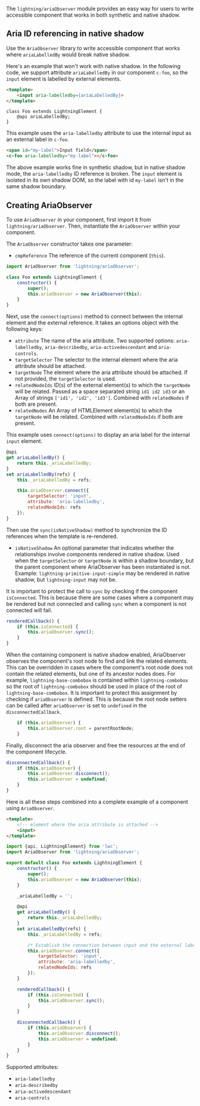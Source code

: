 The `lightning/ariaObserver` module provides an easy way for users to write accessible component that works in both synthetic and native shadow.

## Aria ID referencing in native shadow
Use the `AriaObserver` library to write accessible component that works where `ariaLabelledBy` would break native shadow.

Here's an example that won't work with native shadow. In the following code, we support attribute `ariaLabelledBy` in our component `c-foo`, so the `input` element is labelled by external elements.

``` html
<template>
    <input aria-labelledby={ariaLabelledBy}>
</template>
```

```
class Foo extends LightningElement {
    @api ariaLabelledBy;
}
```

This example uses the `aria-labelledby` attribute to use the internal input as an external label in `c-foo`.

``` html
<span id="my-label">Input field</span>
<c-foo aria-labelledby="my-label"></c-foo>
```

The above example works fine in synthetic shadow, but in native shadow mode, the `aria-labelledby` ID reference is broken. The `input` element is isolated in its own shadow DOM, so the label with id `my-label` isn't in the same shadow boundary.

## Creating AriaObserver

To use `AriaObserver` in your component, first import it from `lightning/ariaObserver`. Then, instantiate the `AriaObserver` within your component.

The `AriaObserver` constructor takes one parameter:
- `cmpReference` The reference of the current component (`this`).

``` js
import AriaObserver from 'lightning/ariaObserver';

class Foo extends LightningElement {
    constructor() {
        super();
        this.ariaObserver = new AriaObserver(this);
    }
}
```

Next, use the `connect(options)` method to connect between the internal element and the external reference. It takes an options object with the following keys:
- `attribute` The name of the aria attribute. Two supported options: `aria-labelledby`, `aria-describedby`, `aria-activedescendant` and `aria-controls`.
- `targetSelector` The selector to the internal element where the aria attribute should be attached.
- `targetNode` The element where the aria attribute should be attached. If not provided, the `targetSelector` is used.
- `relatedNodeIds` ID(s) of the external element(s) to which the `targetNode` will be related. Passed as a space separated string `id1 id2 id3` or an Array of strings `['id1', 'id2', 'id3']`. Combined with `relatedNodes` if both are present.
- `relatedNodes` An Array of HTMLElement element(s) to which the `targetNode` will be related. Combined with `relatedNodeIds` if both are present.

This example uses `connect(options)` to display an aria label for the internal `input` element.
``` js
@api
get ariaLabelledBy() {
    return this._ariaLabelledBy;
}
set ariaLabelledBy(refs) {
    this._ariaLabelledBy = refs;

    this.ariaObserver.connect({
        targetSelector: 'input',
        attribute: 'aria-labelledby',
        relatedNodeIds: refs
    });
}
```

Then use the `sync(isNativeShadow)` method to synchronize the ID references when the template is re-rendered.
- `isNativeShadow` An optional parameter that indicates whether the relationships involve components rendered in native shadow.
Used when the `targetSelector` or `targetNode` is within a shadow boundary, but the parent component where AriaObserver has been
instantiated is not. Example: `lightning-primitive-input-simple` may be rendered in native shadow, but `lightning-input` may not be.

It is important to protect the call to `sync` by checking if the component `isConnected`. This is because there are some cases where a component may be rendered but not connected and calling `sync` when a component is not connected will fail. 

``` js
renderedCallback() {
    if (this.isConnected) {
        this.ariaObserver.sync();
    }
}
```

When the containing component is native shadow enabled, AriaObserver observes the component's root node to find and link
the related elements. This can be overridden in cases where the component's root node does not contain the related elements,
but one of its ancestor nodes does. For example, `lightning-base-combobox` is contained within `lightning-combobox` so the root of `lightning-combobox` should be used in place of the root of `lightning-base-combobox`. It is important to protect this assignment by checking if `ariaObserver` is defined. This is because the root node setters can be called after `ariaObserver` is set to `undefined` in the `disconnectedCallback`.

```js
    if (this.ariaObserver) {
        this.ariaObserver.root = parentRootNode;
    }
```

Finally, disconnect the aria observer and free the resources at the end of the component lifecycle.

``` js
disconnectedCallback() {
    if (this.ariaObserver) {
        this.ariaObserver.disconnect();
        this.ariaObserver = undefined;
    }
}
```

Here is all these steps combined into a complete example of a component using `AriaObserver`.

``` html
<template>
    <!-- element where the aria attribute is attached -->
    <input>
</template>
```

``` js
import {api, LightningElement} from 'lwc';
import AriaObserver from 'lightning/ariaObserver';

export default class Foo extends LightningElement {
    constructor() {
        super();
        this.ariaObserver = new AriaObserver(this);
    }

    _ariaLabelledBy = '';

    @api
    get ariaLabelledBy() {
        return this._ariaLabelledBy;
    }
    set ariaLabelledBy(refs) {
        this._ariaLabelledBy = refs;

        /* Establish the connection between input and the external label */
        this.ariaObserver.connect({
            targetSelector: 'input',
            attribute: 'aria-labelledby',
            relatedNodeIds: refs
        });
    }

    renderedCallback() {
        if (this.isConnected) {
            this.ariaObserver.sync();
        }
    }

    disconnectedCallback() {
        if (this.ariaObserver) {
            this.ariaObserver.disconnect();
            this.ariaObserver = undefined;
        }
    }
}
```

Supported attributes:
- `aria-labelledby`
- `aria-describedby`
- `aria-activedescendant`
- `aria-controls`
